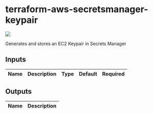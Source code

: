 # terraform-aws-secretsmanager-keypair

[![](https://github.com/rhythmictech/terraform-aws-secretsmanager-keypair/workflows/check/badge.svg)](https://github.com/rhythmictech/terraform-aws-secretsmanager-keypair/actions)

Generates and stores an EC2 Keypair in Secrets Manager

<!-- BEGINNING OF PRE-COMMIT-TERRAFORM DOCS HOOK -->
## Inputs

| Name | Description | Type | Default | Required |
|------|-------------|:----:|:-----:|:-----:|

## Outputs

| Name | Description |
|------|-------------|

<!-- END OF PRE-COMMIT-TERRAFORM DOCS HOOK -->
